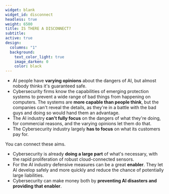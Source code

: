 ```yaml
---
widget: blank
widget_id: disconnect
headless: true
weight: 6500
title: IS THERE A DISCONNECT?
subtitle:
active: true
design:
  columns: "1"
  background:
    text_color_light: true
    image_darken: 0
    color: black
---
```


- AI people have **varying opinions** about the dangers of AI, but almost nobody thinks it's guaranteed safe.
- Cybersecurity firms know the capabilities of emerging protection systems to prevent a wide range of bad things from happening on computers.  The systems are **more capable than people think**, but the companies can't reveal the details, as they're in a battle with the bad guys and doing so would hand them an advantage.
- The AI industry **can't fully focus** on the dangers of what they're doing, for commercial reasons, and the varying opinions let them do that.
- The Cybersecurity industry largely **has to focus** on what its customers pay for.

You can connect these aims.

- Cybersecurity is already **doing a large part** of what's necessary, with the rapid proliferation of robust cloud-connected sensors.
- For the AI industry defensive measures can be a great **enabler**.  They let AI develop safely and more quickly and reduce the chance of potentially large liabilities.
- Cybersecurity can make money both by **preventing AI disasters and providing that enabler**.
